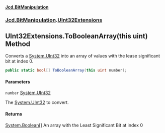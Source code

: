 #### [Jcd.BitManipulation](index.md 'index')

### [Jcd.BitManipulation](Jcd.BitManipulation.md 'Jcd.BitManipulation').[UInt32Extensions](Jcd.BitManipulation.UInt32Extensions.md 'Jcd.BitManipulation.UInt32Extensions')

## UInt32Extensions.ToBooleanArray(this uint) Method

Converts a [System.UInt32](https://docs.microsoft.com/en-us/dotnet/api/System.UInt32 'System.UInt32') into an array of values with the lease significant bit at index 0.

```csharp
public static bool[] ToBooleanArray(this uint number);
```

#### Parameters

<a name='Jcd.BitManipulation.UInt32Extensions.ToBooleanArray(thisuint).number'></a>

`number` [System.UInt32](https://docs.microsoft.com/en-us/dotnet/api/System.UInt32 'System.UInt32')

The [System.UInt32](https://docs.microsoft.com/en-us/dotnet/api/System.UInt32 'System.UInt32') to convert.

#### Returns

[System.Boolean](https://docs.microsoft.com/en-us/dotnet/api/System.Boolean 'System.Boolean')[[]](https://docs.microsoft.com/en-us/dotnet/api/System.Array 'System.Array')
An array with the Least Significant Bit at index 0
